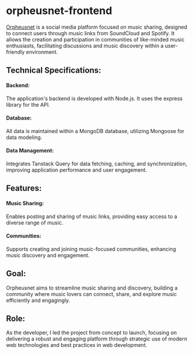 # orpheusnet-frontend

[Orpheusnet](https://orpheusnet.com/) is a social media platform focused on music sharing, designed to connect users through music links from SoundCloud and Spotify. It allows the creation and participation in communities of like-minded music enthusiasts, facilitating discussions and music discovery within a user-friendly environment.

## Technical Specifications:

#### Backend:

The application's backend is developed with Node.js. It uses the express library for the API.

#### Database:

All data is maintained within a MongoDB database, utilizing Mongoose for data modeling.

#### Data Management:

Integrates Tanstack Query for data fetching, caching, and synchronization, improving application performance and user engagement.

## Features:

#### Music Sharing:

Enables posting and sharing of music links, providing easy access to a diverse range of music.

#### Communities:

Supports creating and joining music-focused communities, enhancing music discovery and engagement.

## Goal:

Orpheusnet aims to streamline music sharing and discovery, building a community where music lovers can connect, share, and explore music efficiently and engagingly.

## Role:

As the developer, I led the project from concept to launch, focusing on delivering a robust and engaging platform through strategic use of modern web technologies and best practices in web development.

